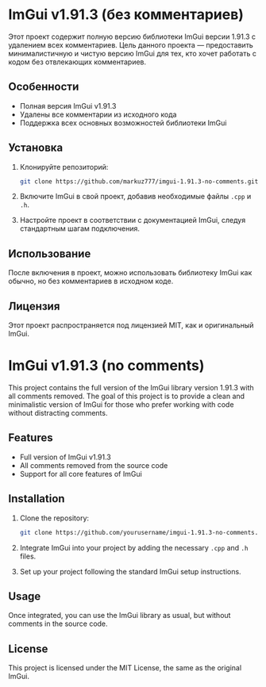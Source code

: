 # ImGui v1.91.3 (без комментариев)

Этот проект содержит полную версию библиотеки ImGui версии 1.91.3 с удалением всех комментариев. Цель данного проекта — предоставить минималистичную и чистую версию ImGui для тех, кто хочет работать с кодом без отвлекающих комментариев.

## Особенности
- Полная версия ImGui v1.91.3
- Удалены все комментарии из исходного кода
- Поддержка всех основных возможностей библиотеки ImGui

## Установка
1. Клонируйте репозиторий:
    ```bash
    git clone https://github.com/markuz777/imgui-1.91.3-no-comments.git
    ```

2. Включите ImGui в свой проект, добавив необходимые файлы `.cpp` и `.h`.

3. Настройте проект в соответствии с документацией ImGui, следуя стандартным шагам подключения.

## Использование
После включения в проект, можно использовать библиотеку ImGui как обычно, но без комментариев в исходном коде.

## Лицензия
Этот проект распространяется под лицензией MIT, как и оригинальный ImGui.

# ImGui v1.91.3 (no comments)

This project contains the full version of the ImGui library version 1.91.3 with all comments removed. The goal of this project is to provide a clean and minimalistic version of ImGui for those who prefer working with code without distracting comments.

## Features
- Full version of ImGui v1.91.3
- All comments removed from the source code
- Support for all core features of ImGui

## Installation
1. Clone the repository:
    ```bash
    git clone https://github.com/yourusername/imgui-1.91.3-no-comments.git
    ```

2. Integrate ImGui into your project by adding the necessary `.cpp` and `.h` files.

3. Set up your project following the standard ImGui setup instructions.

## Usage
Once integrated, you can use the ImGui library as usual, but without comments in the source code.

## License
This project is licensed under the MIT License, the same as the original ImGui.
